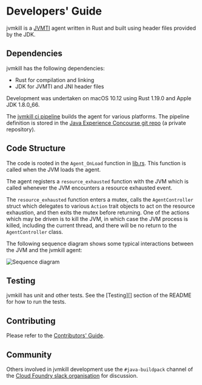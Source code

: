 # Developers' Guide

jvmkill is a [JVMTI][] agent written in Rust and built using header files provided by the JDK.

[JVMTI]: http://docs.oracle.com/javase/8/docs/technotes/guides/jvmti/

## Dependencies

jvmkill has the following dependencies:
* Rust for compilation and linking
* JDK for JVMTI and JNI header files

Development was undertaken on macOS 10.12 using Rust 1.19.0 and Apple JDK 1.8.0_66.

The [jvmkill ci pipeline][] builds the agent for various platforms. The pipeline definition is stored in the [Java Experience Concourse git repo][] (a private repository).

[jvmkill ci pipeline]: https://java-experience.ci.springapps.io/teams/java-experience/pipelines/jvmkill
[Java Experience Concourse git repo]: https://github.com/pivotal-cf/java-experience-concourse

## Code Structure

The code is rooted in the `Agent_OnLoad` function in [lib.rs][]. This function is called when the JVM loads the agent.

The agent registers a `resource_exhausted` function with the JVM which is called whenever the JVM encounters a resource exhausted event.

The `resource_exhausted` function enters a mutex, calls the `AgentController` struct which delegates to various `Action` trait objects to act on the resource exhaustion, and then exits the mutex before returning. One of the actions which may be driven is to kill the JVM, in which case the JVM process is killed, including the current thread, and there will be no return to the `AgentController` class.

The following sequence diagram shows some typical interactions between the JVM and the jvmkill agent:

![Sequence diagram](jvmkill.png)

[lib.rs]: src/lib.rs

## Testing

jvmkill has unit and other tests. See the [Testing][] section of the README for how to run the tests.

[Building]: ../README.md#Testing

## Contributing

Please refer to the [Contributors' Guide][].

[Contributors' Guide]: CONTRIBUTING.md

## Community

Others involved in jvmkill development use the `#java-buildpack` channel of the  [Cloud Foundry slack organisation][] for discussion.

[Cloud Foundry slack organisation]: https://cloudfoundry.slack.com
